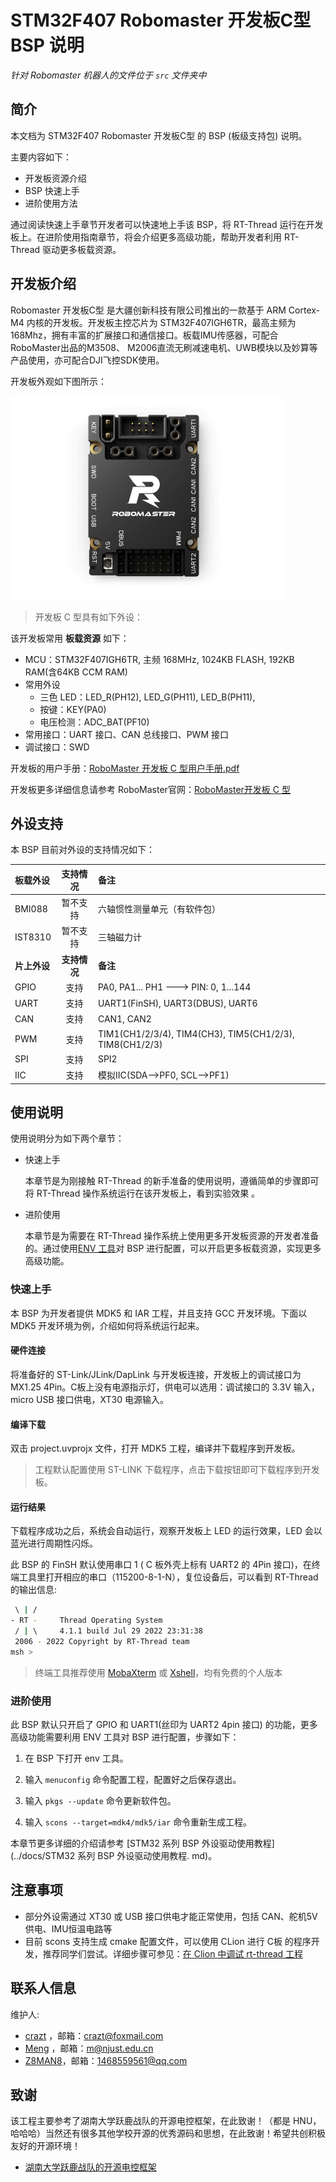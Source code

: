 # STM32F407 Robomaster 开发板C型 BSP 说明

*针对 Robomaster 机器人的文件位于 `src` 文件夹中*

## 简介

本文档为 STM32F407 Robomaster 开发板C型 的 BSP (板级支持包) 说明。

主要内容如下：

- 开发板资源介绍
- BSP 快速上手
- 进阶使用方法

通过阅读快速上手章节开发者可以快速地上手该 BSP，将 RT-Thread 运行在开发板上。在进阶使用指南章节，将会介绍更多高级功能，帮助开发者利用 RT-Thread 驱动更多板载资源。

## 开发板介绍

Robomaster 开发板C型 是大疆创新科技有限公司推出的一款基于 ARM Cortex-M4 内核的开发板。开发板主控芯片为 STM32F407IGH6TR，最高主频为 168Mhz，拥有丰富的扩展接口和通信接口。板载IMU传感器，可配合RoboMaster出品的M3508、 M2006直流无刷减速电机、UWB模块以及妙算等产品使用，亦可配合DJI飞控SDK使用。

开发板外观如下图所示：

<img src="figures/board.png" alt="image-20210630111114846" style="zoom:50%;" />

> 开发板 C 型具有如下外设：

该开发板常用 **板载资源** 如下：

- MCU：STM32F407IGH6TR, 主频 168MHz, 1024KB FLASH, 192KB RAM(含64KB CCM RAM)
- 常用外设
  - 三色 LED：LED_R(PH12), LED_G(PH11), LED_B(PH11), 
  - 按键：KEY(PA0)
  - 电压检测：ADC_BAT(PF10)
- 常用接口：UART 接口、CAN 总线接口、PWM 接口
- 调试接口：SWD


开发板的用户手册：[RoboMaster 开发板 C 型用户手册.pdf](https://rm-static.djicdn.com/tem/35228/RoboMaster%20%20%E5%BC%80%E5%8F%91%E6%9D%BF%20C%20%E5%9E%8B%E7%94%A8%E6%88%B7%E6%89%8B%E5%86%8C.pdf)

开发板更多详细信息请参考 RoboMaster官网：[RoboMaster开发板 C 型](https://www.robomaster.com/zh-CN/products/components/general/development-board-type-c/info) 

## 外设支持

本 BSP 目前对外设的支持情况如下：

| **板载外设** | **支持情况** | **备注**                             |
| :----------- | :----------: | :----------------------------------- |
| BMI088       |   暂不支持   | 六轴惯性测量单元（有软件包）            |
| IST8310      |   暂不支持   | 三轴磁力计                           |
| **片上外设** | **支持情况** | **备注**                             |
| GPIO         |     支持     | PA0, PA1... PH1 ---> PIN: 0, 1...144 |
| UART         |     支持     | UART1(FinSH),  UART3(DBUS),  UART6          |
| CAN          |     支持    | CAN1, CAN2                           |
| PWM          |   支持   | TIM1(CH1/2/3/4), TIM4(CH3), TIM5(CH1/2/3), TIM8(CH1/2/3) |
| SPI          |   支持   | SPI2 |
| IIC          |   支持   | 模拟IIC(SDA-->PF0, SCL-->PF1) |

## 使用说明

使用说明分为如下两个章节：

- 快速上手

    本章节是为刚接触 RT-Thread 的新手准备的使用说明，遵循简单的步骤即可将 RT-Thread 操作系统运行在该开发板上，看到实验效果 。

- 进阶使用

    本章节是为需要在 RT-Thread 操作系统上使用更多开发板资源的开发者准备的。通过使用[ENV 工具](https://docs.rt-thread.org/#/development-tools/env/env)对 BSP 进行配置，可以开启更多板载资源，实现更多高级功能。


### 快速上手

本 BSP 为开发者提供 MDK5 和 IAR 工程，并且支持 GCC 开发环境。下面以 MDK5 开发环境为例，介绍如何将系统运行起来。

#### 硬件连接

将准备好的 ST-Link/JLink/DapLink 与开发板连接，开发板上的调试接口为 MX1.25 4Pin。C板上没有电源指示灯，供电可以选用：调试接口的 3.3V 输入，micro USB 接口供电，XT30 电源输入。 

#### 编译下载

双击 project.uvprojx 文件，打开 MDK5 工程，编译并下载程序到开发板。

> 工程默认配置使用 ST-LINK 下载程序，点击下载按钮即可下载程序到开发板。

#### 运行结果

下载程序成功之后，系统会自动运行，观察开发板上 LED 的运行效果，LED 会以蓝光进行周期性闪烁。

此 BSP 的 FinSH 默认使用串口 1 ( C 板外壳上标有 UART2 的 4Pin 接口)，在终端工具里打开相应的串口（115200-8-1-N），复位设备后，可以看到 RT-Thread 的输出信息:

```bash
 \ | /
- RT -     Thread Operating System
 / | \     4.1.1 build Jul 29 2022 23:31:38
 2006 - 2022 Copyright by RT-Thread team
msh >
```
> 终端工具推荐使用 [MobaXterm](https://mobaxterm.mobatek.net/) 或 [Xshell](https://www.netsarang.com/en/free-for-home-school/)，均有免费的个人版本

### 进阶使用

此 BSP 默认只开启了 GPIO 和 UART1(丝印为 UART2 4pin 接口) 的功能，更多高级功能需要利用 ENV 工具对 BSP 进行配置，步骤如下：

1. 在 BSP 下打开 env 工具。

2. 输入 `menuconfig` 命令配置工程，配置好之后保存退出。

3. 输入 `pkgs --update` 命令更新软件包。

4. 输入 `scons --target=mdk4/mdk5/iar` 命令重新生成工程。

本章节更多详细的介绍请参考 [STM32 系列 BSP 外设驱动使用教程](../docs/STM32 系列 BSP 外设驱动使用教程. md)。

## 注意事项

- 部分外设需通过 XT30 或 USB 接口供电才能正常使用，包括 CAN、舵机5V供电、IMU恒温电路等
- 目前 scons 支持生成 cmake 配置文件，可以使用 CLion 进行 C板 的程序开发，推荐同学们尝试。详细步骤可参见：[在 Clion 中调试 rt-thread 工程](https://club.rt-thread.org/ask/article/2840.html)

## 联系人信息

维护人:

- [crazt](https://github.com/CraztTnspt) ，邮箱：<crazt@foxmail.com>
- [Meng](https://github.com/Meng2025) ，邮箱：<m@njust.edu.cn>
- [Z8MAN8](https://github.com/Z8MAN8)，邮箱：1468559561@qq.com

## 致谢

该工程主要参考了湖南大学跃鹿战队的开源电控框架，在此致谢！（都是 HNU，哈哈哈）当然还有很多其他学校开源的优秀源码和思想，在此致谢！希望共创积极友好的开源环境！

- [湖南大学跃鹿战队的开源电控框架](https://github.com/HNUYueLuRM/basic_framework)

